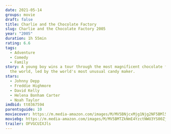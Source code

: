 ```yaml
---
date: 2021-05-14
groups: movie
draft: false
title: Charlie and the Chocolate Factory
slug: Charlie and the Chocolate Factory 2005
year: "2005"
duration: 1h 55min
rating: 6.6
tags:
  - Adventure
  - Comedy
  - Family
story: A young boy wins a tour through the most magnificent chocolate factory in
  the world, led by the world's most unusual candy maker.
stars:
  - Johnny Depp
  - Freddie Highmore
  - David Kelly
  - Helena Bonham Carter
  - Noah Taylor
imdbid: tt0367594
parentsguide: 10
moviecover: https://m.media-amazon.com/images/M/MV5BNjcxMjg1Njg2NF5BMl5BanBnXkFtZTcwMjQ4NzMzMw@@._V1_FMjpg_UX550_.jpg
moviebg: https://m.media-amazon.com/images/M/MV5BMTZkNmE4YzctNWU3YS00ZjUwLTkzYjktMmQyMDM2OWM4ODEyXkEyXkFqcGdeQXVyMjI3NzE4MTM@._V1_FMjpg_UX1280_.jpg
trailer: OFVGCUIXJls
---
```

